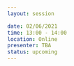 ```yaml
---
layout: session

date: 02/06/2021
time: 13:00 - 14:00
location: Online
presenter: TBA
status: upcoming
---
```

